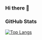 ### Hi there 👋

<!--
**alirostami01/alirostami01** is a ✨ _special_ ✨ repository because its `README.md` (this file) appears on your GitHub profile.

Here are some ideas to get you started:

- 🔭 I’m currently working on ...
- 🌱 I’m currently learning ...
- 👯 I’m looking to collaborate on ...
- 🤔 I’m looking for help with ...
- 💬 Ask me about ...
- 📫 How to reach me: ...
- 😄 Pronouns: ...
- ⚡ Fun fact: ...
-->
### GitHub Stats
<!--
[![Anurag's GitHub stats](https://github-readme-stats.vercel.app/api?username=alirostami01&show_icons=true&theme=dracula&hide_title=true)](https://github.com/anuraghazra/github-readme-stats)
-->
[![Top Langs](https://github-readme-stats.vercel.app/api/top-langs/?username=alirostami01&layout=compact&theme=dracula&exclude_repo=blog,mehdy.github.io)](https://github.com/anuraghazra/github-readme-stats)
